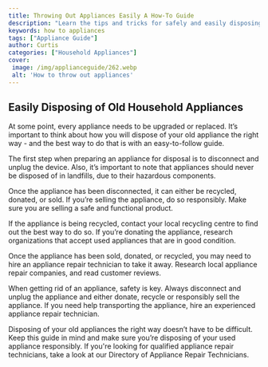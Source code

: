 ```yaml
---
title: Throwing Out Appliances Easily A How-To Guide
description: "Learn the tips and tricks for safely and easily disposing of old appliances From navigating removal companies to properly recycling the materials this article covers it all Discover the best ways to cleanly and efficiently get rid of those clunky outdated appliances in your home"
keywords: how to appliances
tags: ["Appliance Guide"]
author: Curtis
categories: ["Household Appliances"]
cover: 
 image: /img/applianceguide/262.webp
 alt: 'How to throw out appliances'
---
```

## Easily Disposing of Old Household Appliances
At some point, every appliance needs to be upgraded or replaced. It’s important to think about how you will dispose of your old appliance the right way - and the best way to do that is with an easy-to-follow guide.

The first step when preparing an appliance for disposal is to disconnect and unplug the device. Also, it’s important to note that appliances should never be disposed of in landfills, due to their hazardous components.

Once the appliance has been disconnected, it can either be recycled, donated, or sold. If you’re selling the appliance, do so responsibly. Make sure you are selling a safe and functional product.

If the appliance is being recycled, contact your local recycling centre to find out the best way to do so. If you’re donating the appliance, research organizations that accept used appliances that are in good condition.

Once the appliance has been sold, donated, or recycled, you may need to hire an appliance repair technician to take it away. Research local appliance repair companies, and read customer reviews.

When getting rid of an appliance, safety is key. Always disconnect and unplug the appliance and either donate, recycle or responsibly sell the appliance. If you need help transporting the appliance, hire an experienced appliance repair technician.

Disposing of your old appliances the right way doesn’t have to be difficult. Keep this guide in mind and make sure you’re disposing of your used appliance responsibly. If you're looking for qualified appliance repair technicians, take a look at our Directory of Appliance Repair Technicians.
